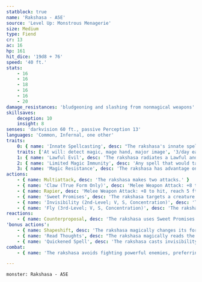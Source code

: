 ```yaml
---
statblock: true
name: 'Rakshasa - A5E'
source: 'Level Up: Monstrous Menagerie'
size: Medium
type: Fiend
cr: 13
ac: 16
hp: 161
hit_dice: '19d8 + 76'
speed: '40 ft.'
stats:
    - 16
    - 16
    - 18
    - 16
    - 16
    - 20
damage_resistances: 'bludgeoning and slashing from nonmagical weapons'
skillsaves:
    deception: 10
    insight: 8
senses: 'darkvision 60 ft., passive Perception 13'
languages: 'Common, Infernal, one other'
traits:
    0: { name: 'Innate Spellcasting', desc: "The rakshasa's innate spellcasting ability is Charisma (spell save DC 18). It can innately cast the following spells, requiring no material components:" }
    traits: ['At will: detect magic, mage hand, major image', '3/day each: charm person, dominate person, fly (self only), invisibility (self only), locate person, modify memory, true seeing']
    1: { name: 'Lawful Evil', desc: 'The rakshasa radiates a Lawful and Evil aura.' }
    2: { name: 'Limited Magic Immunity', desc: 'Any spell that would target or detect the rakshasa, or cause the rakshasa to make a saving throw, fails unless the spell is 5th-level or higher, or the rakshasa voluntarily allows it to be cast.' }
    3: { name: 'Magic Resistance', desc: 'The rakshasa has advantage on saving throws against spells and other magical effects.' }
actions:
    - { name: Multiattack, desc: 'The rakshasa makes two attacks.' }
    - { name: 'Claw (True Form Only)', desc: 'Melee Weapon Attack: +8 to hit, reach 5 ft., one target. Hit: 10 (2d6 + 3) slashing damage. If the target is a creature, it is cursed. Whenever a cursed creature takes a long rest, it is troubled by terrible visions and dreams and gains no benefit from the rest. The curse can be lifted with remove curse and similar magic.' }
    - { name: Rapier, desc: 'Melee Weapon Attack: +8 to hit, reach 5 ft., one target. Hit: 7 (1d8 + 3) piercing damage.' }
    - { name: 'Sweet Promises', desc: 'The rakshasa targets a creature that can hear it within 60 feet, offering something the target covets. The target makes a DC 18 Wisdom saving throw. On a failure, the target is charmed until the end of its next turn, and stunned while charmed in this way.' }
    - { name: 'Invisibility (2nd-Level; V, S, Concentration)', desc: 'The rakshasa is invisible for 1 hour or until it attacks or casts a spell.' }
    - { name: 'Fly (3rd-Level; V, S, Concentration)', desc: 'The rakshasa gains a fly speed of 60 feet.' }
reactions:
    - { name: Counterproposal, desc: 'The rakshasa uses Sweet Promises on a creature that attacked it or attempted to target it with a spell.' }
'bonus actions':
    - { name: Shapeshift, desc: 'The rakshasa magically changes its form to that of any Medium or Small humanoid or to its true form. While shapeshifted, its statistics are unchanged.' }
    - { name: 'Read Thoughts', desc: "The rakshasa magically reads the surface thoughts of one creature within 60 feet that it can see. Until the end of the rakshasa's turn, it has advantage on attack rolls and on Deception, Insight, Intimidation, and Persuasion checks against the creature." }
    - { name: 'Quickened Spell', desc: 'The rakshasa casts invisibility or fly.' }
combat:
    - { name: 'The rakshasa avoids fighting powerful enemies, preferring instead to cause mischief from afar', desc: 'If forced into battle, it fights with its claws (or its rapier if masking its identity) while confounding enemies with Counterproposal and Read Thoughts. The rakshasha has no interest in dying and uses Quickened Spell to fly away or flee invisibly when bloodied. If the rakshasa escapes after cursing opponents with its claw, the rakshasa may attack at a later time to take advantage of their weakness.' }

---
```

```statblock
monster: Rakshasa - A5E
```
